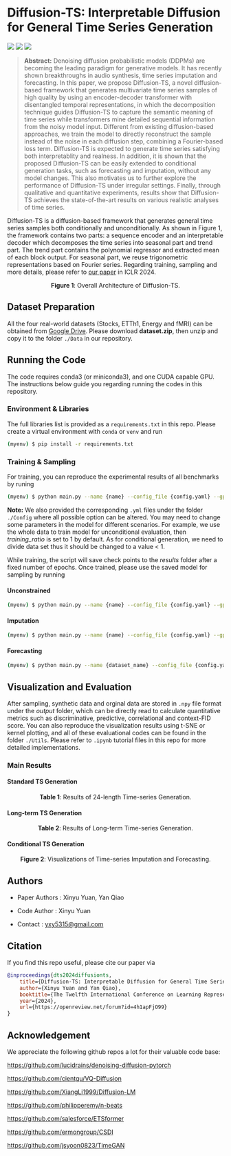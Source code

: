 # Diffusion-TS: Interpretable Diffusion for General Time Series Generation

[![](https://img.shields.io/badge/license-MIT-blue.svg)](https://github.com/Y-debug-sys/Diffusion-TS/blob/main/LICENSE) 
<img src="https://img.shields.io/badge/python-3.8-blue">
<img src="https://img.shields.io/badge/pytorch-2.0-orange">

> **Abstract:** Denoising diffusion probabilistic models (DDPMs) are becoming the leading paradigm for generative models. It has recently shown breakthroughs in audio synthesis, time series imputation and forecasting. In this paper, we propose Diffusion-TS, a novel diffusion-based framework that generates multivariate time series samples of high quality by using an encoder-decoder transformer with disentangled temporal representations, in which the decomposition technique guides Diffusion-TS to capture the semantic meaning of time series while transformers mine detailed sequential information from the noisy model input. Different from existing diffusion-based approaches, we train the model to directly reconstruct the sample instead of the noise in each diffusion step, combining a Fourier-based loss term. Diffusion-TS is expected to generate time series satisfying both interpretablity and realness. In addition, it is shown that the proposed Diffusion-TS can be easily extended to conditional generation tasks, such as forecasting and imputation, without any model changes. This also motivates us to further explore the performance of Diffusion-TS under irregular settings. Finally, through qualitative and quantitative experiments, results show that Diffusion-TS achieves the state-of-the-art results on various realistic analyses of time series. 

Diffusion-TS is a diffusion-based framework that generates general time series samples both conditionally and unconditionally. As shown in Figure 1, the framework contains two parts: a sequence encoder and an interpretable decoder which decomposes the time series into seasonal part and trend part. The trend part contains the polynomial regressor and extracted mean of each block output. For seasonal part, we reuse trigonometric representations based on Fourier series. Regarding training, sampling and more details, please refer to [our paper](https://openreview.net/pdf?id=4h1apFjO99) in ICLR 2024. 

<p align="center">
  <img src="figures/fig1.jpg" alt="">
  <br>
  <b>Figure 1</b>: Overall Architecture of Diffusion-TS.
</p>


## Dataset Preparation

All the four real-world datasets (Stocks, ETTh1, Energy and fMRI) can be obtained from [Google Drive](https://drive.google.com/file/d/11DI22zKWtHjXMnNGPWNUbyGz-JiEtZy6/view?usp=sharing). Please download **dataset.zip**, then unzip and copy it to the folder `./Data` in our repository.


## Running the Code

 The code requires conda3 (or miniconda3), and one CUDA capable GPU. The instructions below guide you regarding running the codes in this repository. 

### Environment & Libraries

The full libraries list is provided as a `requirements.txt` in this repo. Please create a virtual environment with `conda` or `venv` and run

~~~bash
(myenv) $ pip install -r requirements.txt
~~~

### Training & Sampling

For training, you can reproduce the experimental results of all benchmarks by runing

~~~bash
(myenv) $ python main.py --name {name} --config_file {config.yaml} --gpu 0 --train
~~~

**Note:** We also provided the corresponding `.yml` files under the folder `./Config` where all possible option can be altered. You may need to change some parameters in the model for different scenarios. For example, we use the whole data to train model for unconditional evaluation, then *training_ratio* is set to 1 by default. As for conditional generation, we need to divide data set thus it should be changed to a value < 1. 

While training, the script will save check points to the *results* folder after a fixed number of epochs. Once trained, please use the saved model for sampling by running

#### Unconstrained
```bash
(myenv) $ python main.py --name {name} --config_file {config.yaml} --gpu 0 --sample 0 --milestone {checkpoint_number}
```

#### Imputation
```bash
(myenv) $ python main.py --name {name} --config_file {config.yaml} --gpu 0 --sample 1 --milestone {checkpoint_number} --mode infill --missing_ratio {missing_ratio}
```

#### Forecasting
```bash
(myenv) $ python main.py --name {dataset_name} --config_file {config.yaml} --gpu 0 --sample 1 --milestone {checkpoint_number} --mode predict --pred_len {pred_len}
```


## Visualization and Evaluation

After sampling, synthetic data and orginal data are stored in `.npy` file format under the *output* folder, which can be directly read to calculate quantitative metrics such as discriminative, predictive, correlational and context-FID score. You can also reproduce the visualization results using t-SNE or kernel plotting, and all of these evaluational codes can be found in the folder `./Utils`. Please refer to `.ipynb` tutorial files in this repo for more detailed implementations.

### Main Results

#### Standard TS Generation
<p align="center">
  <b>Table 1</b>: Results of 24-length Time-series Generation.
  <br>
  <img src="figures/fig2.jpg" alt="">
</p>

#### Long-term TS Generation
<p align="center">
  <b>Table 2</b>: Results of Long-term Time-series Generation.
  <br>
  <img src="figures/fig3.jpg" alt="">
</p>

#### Conditional TS Generation
<p align="center">
  <img src="figures/fig4.jpg" alt="">
  <br>
  <b>Figure 2</b>: Visualizations of Time-series Imputation and Forecasting.
</p>


## Authors

* Paper Authors : Xinyu Yuan, Yan Qiao

* Code Author : Xinyu Yuan

* Contact : yxy5315@gmail.com


## Citation
If you find this repo useful, please cite our paper via
```bibtex
@inproceedings{dts2024diffusionts,
    title={Diffusion-TS: Interpretable Diffusion for General Time Series Generation},
    author={Xinyu Yuan and Yan Qiao},
    booktitle={The Twelfth International Conference on Learning Representations },
    year={2024},
    url={https://openreview.net/forum?id=4h1apFjO99}
}
```


## Acknowledgement

We appreciate the following github repos a lot for their valuable code base:

https://github.com/lucidrains/denoising-diffusion-pytorch

https://github.com/cientgu/VQ-Diffusion

https://github.com/XiangLi1999/Diffusion-LM

https://github.com/philipperemy/n-beats

https://github.com/salesforce/ETSformer

https://github.com/ermongroup/CSDI

https://github.com/jsyoon0823/TimeGAN

